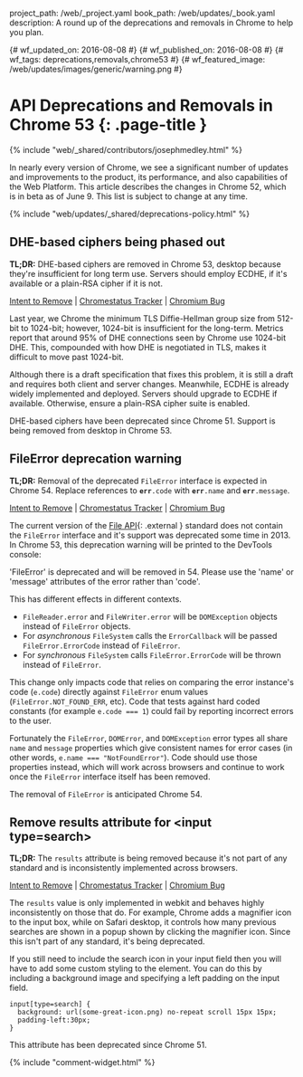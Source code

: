 project_path: /web/_project.yaml
book_path: /web/updates/_book.yaml
description: A round up of the deprecations and removals in Chrome to help you plan.

{# wf_updated_on: 2016-08-08 #}
{# wf_published_on: 2016-08-08 #}
{# wf_tags: deprecations,removals,chrome53 #}
{# wf_featured_image: /web/updates/images/generic/warning.png #}

# API Deprecations and Removals in Chrome 53 {: .page-title }

{% include "web/_shared/contributors/josephmedley.html" %}

In nearly every version of Chrome, we see a significant number of updates and
improvements to the product, its performance, and also capabilities of the Web
Platform. This article describes the changes in Chrome 52, which is in beta as 
of June 9. This list is subject to change at any time.


{% include "web/updates/_shared/deprecations-policy.html" %}


## DHE-based ciphers being phased out

**TL;DR:**  DHE-based ciphers are removed in Chrome 53, desktop because they're insufficient for long term use. Servers should employ ECDHE, if it's available or a plain-RSA cipher if it is not.

[Intent to Remove](https://groups.google.com/a/chromium.org/d/topic/blink-dev/ShRaCsYx4lk/discussion) &#124;
[Chromestatus Tracker](https://www.chromestatus.com/features/5128908798164992) &#124;
[Chromium Bug](https://crbug.com/619194)

Last year, we Chrome the minimum TLS Diffie-Hellman group size from 512-bit to 1024-bit; however, 1024-bit is insufficient for the long-term. Metrics report that around 95% of DHE connections seen by Chrome use 1024-bit DHE. This, compounded with how DHE is negotiated in TLS, makes it difficult to move past 1024-bit. 

Although there is a draft specification that fixes this problem, it is still a draft and requires both client and server changes. Meanwhile, ECDHE is already widely implemented and deployed. Servers should upgrade to ECDHE if available. Otherwise, ensure a plain-RSA cipher suite is enabled.

DHE-based ciphers have been deprecated since Chrome 51. Support is being removed from desktop in Chrome 53.


## FileError deprecation warning

**TL;DR:** Removal of the deprecated `FileError` interface is expected in Chrome 54. Replace references to **`err`**`.code` with **`err`**`.name` and **`err`**`.message`. 

[Intent to Remove](https://groups.google.com/a/chromium.org/d/topic/blink-dev/kJMa2rpAYqI/discussion) &#124;
[Chromestatus Tracker](https://www.chromestatus.com/feature/6687420359639040) &#124;
[Chromium Bug](https://bugs.chromium.org/p/chromium/issues/detail?id=496901)

The current version of the [File API](https://w3c.github.io/FileAPI/){: .external } standard does not contain the `FileError` interface and it's support was deprecated some time in 2013. In Chrome 53, this deprecation warning will be printed to the DevTools console:

'FileError' is deprecated and will be removed in 54. Please use the 'name' or 'message' attributes of the error rather than 'code'.

This has different effects in different contexts.

* `FileReader.error` and `FileWriter.error` will be `DOMException` objects instead of `FileError` objects.
* For _asynchronous_ `FileSystem` calls the `ErrorCallback` will be passed `FileError.ErrorCode` instead of `FileError`.
* For _synchronous_ `FileSystem` calls `FileError.ErrorCode` will be thrown instead of `FileError`.

This change only impacts code that relies on comparing the error instance's code (`e.code`) directly against `FileError` enum values (`FileError.NOT_FOUND_ERR`, etc). Code that tests against hard coded constants (for example `e.code === 1`) could fail by reporting incorrect errors to the user. 

Fortunately the `FileError`, `DOMError`, and `DOMException` error types all share `name` and `message` properties which give consistent names for error cases (in other words, `e.name === "NotFoundError"`). Code should use those properties instead, which will work across browsers and continue to work once the `FileError` interface itself has been removed.

The removal of `FileError` is anticipated Chrome 54.

## Remove results attribute for &lt;input type=search&gt;

**TL;DR:** The `results` attribute is being removed because it's not part of any standard and is inconsistently implemented across browsers.

[Intent to Remove](https://groups.google.com/a/chromium.org/d/topic/blink-dev/8fHsOWz1XEw/discussion) &#124;
[Chromestatus Tracker](https://www.chromestatus.com/feature/5738199536107520) &#124;
[Chromium Bug](https://code.google.com/p/chromium/issues/detail?id=590117) 

The `results` value is only implemented in webkit and behaves highly inconsistently on those that do. For example, Chrome adds a magnifier icon to the input box, while on Safari desktop, it controls how many previous searches are shown in a popup shown by clicking the magnifier icon. Since this isn't part of any standard, it's being deprecated.

If you still need to include the search icon in your input field then you will have to add some custom styling to the element.  You can do this by including a background image and specifying a left padding on the input field.


    input[type=search] {
      background: url(some-great-icon.png) no-repeat scroll 15px 15px;
      padding-left:30px;
    }
    

This attribute has been deprecated since Chrome 51. 


{% include "comment-widget.html" %}
